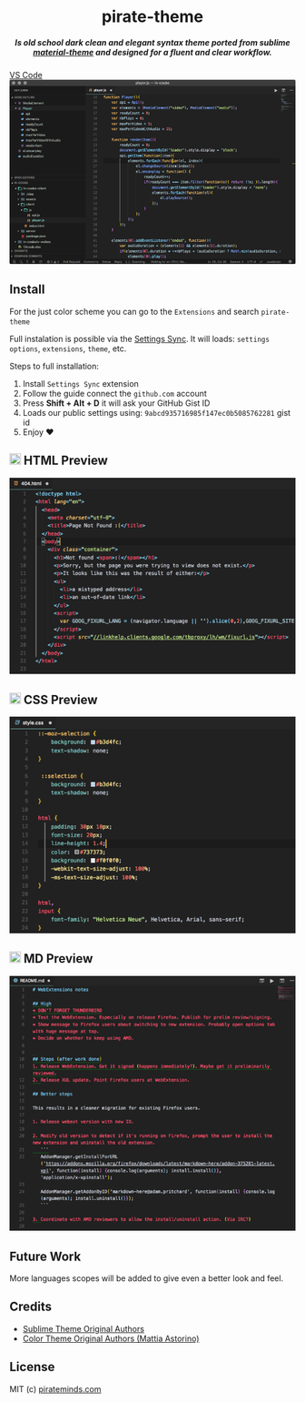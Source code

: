<h1 align="center">pirate-theme</h1>

<h5 align="center">Is old school dark clean and elegant syntax theme ported from sublime <a href="https://github.com/equinusocio/material-theme">material-theme</a> and designed for a fluent and clear workflow.</h5>

[VS Code](https://code.visualstudio.com/)
![Screenshot](https://github.com/pirateminds/pirate-theme/blob/master/assets/vs-code.png?raw=true)

## Install

For the just color scheme you can go to the `Extensions` and search `pirate-theme`

Full instalation is possible via the [Settings Sync](https://marketplace.visualstudio.com/items?itemName=Shan.code-settings-sync). It will loads: `settings options`, `extensions`, `theme`, etc.

Steps to full installation:
1. Install `Settings Sync` extension
2. Follow the guide connect the `github.com` account
3. Press **Shift + Alt + D** it will ask your GitHub Gist ID
3. Loads our public settings using: `9abcd935716985f147ec0b5085762281` gist id
4. Enjoy &#10084;

## <img src='https://code.visualstudio.com/images/favicon.ico' width=20 height=20 /> HTML Preview
![HTML PREVIEW](https://github.com/pirateminds/pirate-theme/blob/master/assets/html.png?raw=true)

## <img src='https://code.visualstudio.com/images/favicon.ico' width=20 height=20 /> CSS Preview
![CSS PREVIEW](https://github.com/pirateminds/pirate-theme/blob/master/assets/css.png?raw=true)

## <img src='https://code.visualstudio.com/images/favicon.ico' width=20 height=20 /> MD Preview
![MD PREVIEW](https://github.com/pirateminds/pirate-theme/blob/master/assets/md.png?raw=true)

## Future Work
More languages scopes will be added to give even a better look and feel.

## Credits
* [Sublime Theme Original Authors](https://github.com/equinusocio/material-theme)
* [Color Theme Original Authors (Mattia Astorino)](http://astorinomattia.it/)

## License
MIT (c) [pirateminds.com](http://pirateminds.com/)